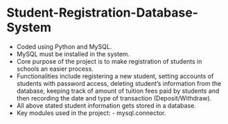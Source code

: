 # Student-Registration-Database-System

-	Coded using Python and MySQL.
- MySQL must be installed in the system.
-	Core purpose of the project is to make registration of students in schools an easier process.
-	Functionalities include registering a new student, setting accounts of students with password access, deleting student’s information from the database, keeping track of amount of tuition fees paid by students and then recording the date and type of transaction (Deposit/Withdraw).
-	All above stated student information gets stored in a database.
-	Key modules used in the project: - mysql.connector.
